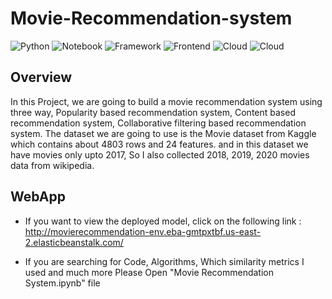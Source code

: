 # Movie-Recommendation-system

![Python](https://img.shields.io/badge/Python-3.7-blue)
![Notebook](https://img.shields.io/badge/Notebook-Jupyter-orange)
![Framework](https://img.shields.io/badge/Framework-Flask-red)
![Frontend](https://img.shields.io/badge/Frontend-HTML/CSS/JS-green)
![Cloud](https://img.shields.io/badge/Cloud-AWS-orange)
![Cloud](https://img.shields.io/badge/API-TMDB-yellow)

## Overview
In this Project, we are going to build a movie recommendation system using three way, Popularity based recommendation system, Content based recommendation system, Collaborative filtering based recommendation system.
The dataset we are going to use is the Movie dataset from Kaggle which contains about 4803 rows and 24 features. and in this dataset we have movies only upto 2017, So I also collected 2018, 2019, 2020 movies data from wikipedia.

## WebApp
* If you want to view the deployed model, click on the following link : http://movierecommendation-env.eba-gmtpxtbf.us-east-2.elasticbeanstalk.com/

* If you are searching for Code, Algorithms, Which similarity metrics I used and much more Please Open "Movie Recommendation System.ipynb" file
